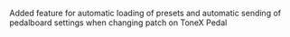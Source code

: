 Added feature for automatic loading of presets and automatic sending of pedalboard settings when changing patch on ToneX Pedal
